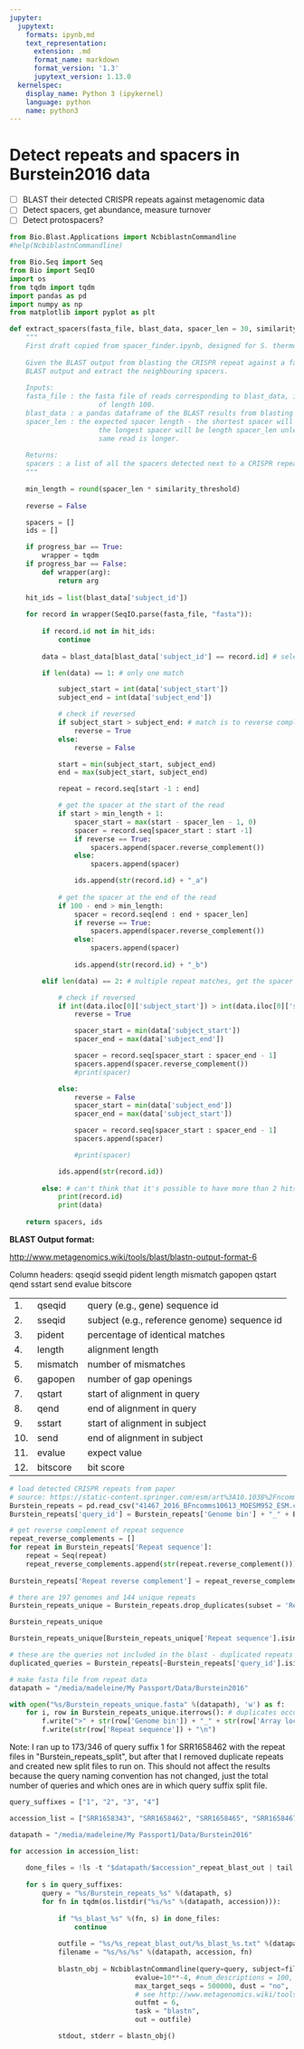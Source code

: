 ```yaml
---
jupyter:
  jupytext:
    formats: ipynb,md
    text_representation:
      extension: .md
      format_name: markdown
      format_version: '1.3'
      jupytext_version: 1.13.0
  kernelspec:
    display_name: Python 3 (ipykernel)
    language: python
    name: python3
---
```


# Detect repeats and spacers in Burstein2016 data

- [ ] BLAST their detected CRISPR repeats against metagenomic data
- [ ] Detect spacers, get abundance, measure turnover
- [ ] Detect protospacers?

```python
from Bio.Blast.Applications import NcbiblastnCommandline
#help(NcbiblastnCommandline)

from Bio.Seq import Seq
from Bio import SeqIO
import os
from tqdm import tqdm
import pandas as pd
import numpy as np
from matplotlib import pyplot as plt
```

```python
def extract_spacers(fasta_file, blast_data, spacer_len = 30, similarity_threshold = 0.85, progress_bar = True):
    """
    First draft copied from spacer_finder.ipynb, designed for S. thermophilus 100 read length data
    
    Given the BLAST output from blasting the CRISPR repeat against a fasta file, take that fasta file and the 
    BLAST output and extract the neighbouring spacers.
    
    Inputs:
    fasta_file : the fasta file of reads corresponding to blast_data, i.e. SRR1873863.fasta. This is assumed to have reads
                      of length 100. 
    blast_data : a pandas dataframe of the BLAST results from blasting the repeat against fasta_file
    spacer_len : the expected spacer length - the shortest spacer will be length >= similarity_threshold * spacer_len, 
                      the longest spacer will be length spacer_len unless the distance between two repeats on the 
                      same read is longer.
                      
    Returns:
    spacers : a list of all the spacers detected next to a CRISPR repeat
    """
    
    min_length = round(spacer_len * similarity_threshold)
    
    reverse = False

    spacers = []
    ids = []

    if progress_bar == True:
        wrapper = tqdm
    if progress_bar == False:
        def wrapper(arg):
            return arg
    
    hit_ids = list(blast_data['subject_id'])
    
    for record in wrapper(SeqIO.parse(fasta_file, "fasta")):
        
        if record.id not in hit_ids:
            continue
        
        data = blast_data[blast_data['subject_id'] == record.id] # select matches from blast result

        if len(data) == 1: # only one match

            subject_start = int(data['subject_start'])
            subject_end = int(data['subject_end'])

            # check if reversed
            if subject_start > subject_end: # match is to reverse complement
                reverse = True 
            else:
                reverse = False

            start = min(subject_start, subject_end)
            end = max(subject_start, subject_end)

            repeat = record.seq[start -1 : end]

            # get the spacer at the start of the read
            if start > min_length + 1: 
                spacer_start = max(start - spacer_len - 1, 0)
                spacer = record.seq[spacer_start : start -1]
                if reverse == True:
                    spacers.append(spacer.reverse_complement())
                else:
                    spacers.append(spacer)

                ids.append(str(record.id) + "_a")
                
            # get the spacer at the end of the read
            if 100 - end > min_length:
                spacer = record.seq[end : end + spacer_len]
                if reverse == True:
                    spacers.append(spacer.reverse_complement())
                else:
                    spacers.append(spacer)
                
                ids.append(str(record.id) + "_b")

        elif len(data) == 2: # multiple repeat matches, get the spacer in between

            # check if reversed       
            if int(data.iloc[0]['subject_start']) > int(data.iloc[0]['subject_end']): # match is to reverse complement
                reverse = True    

                spacer_start = min(data['subject_start'])
                spacer_end = max(data['subject_end'])

                spacer = record.seq[spacer_start : spacer_end - 1]
                spacers.append(spacer.reverse_complement())
                #print(spacer)

            else:
                reverse = False
                spacer_start = min(data['subject_end'])
                spacer_end = max(data['subject_start'])

                spacer = record.seq[spacer_start : spacer_end - 1]
                spacers.append(spacer)

                #print(spacer)

            ids.append(str(record.id))
            
        else: # can't think that it's possible to have more than 2 hits, but if it happens check it out
            print(record.id)
            print(data)
            
    return spacers, ids
```

**BLAST Output format:**

http://www.metagenomics.wiki/tools/blast/blastn-output-format-6

Column headers:
qseqid sseqid pident length mismatch gapopen qstart qend sstart send evalue bitscore

| | | |
| -- | -- | -- |
| 1. | qseqid | query (e.g., gene) sequence id |
| 2. | sseqid | subject (e.g., reference genome) sequence id |
| 3. | pident | percentage of identical matches |
| 4. | length | alignment length |
| 5. | mismatch | number of mismatches |
| 6. | gapopen | number of gap openings |
| 7. | qstart | start of alignment in query |
| 8. | qend | end of alignment in query |
| 9. | sstart | start of alignment in subject |
| 10. | send | end of alignment in subject |
| 11. | evalue | expect value |
| 12. | bitscore | bit score |

```python
# load detected CRISPR repeats from paper
# source: https://static-content.springer.com/esm/art%3A10.1038%2Fncomms10613/MediaObjects/41467_2016_BFncomms10613_MOESM952_ESM.xlsx
Burstein_repeats = pd.read_csv("41467_2016_BFncomms10613_MOESM952_ESM.csv", skiprows = [0,1])
Burstein_repeats['query_id'] = Burstein_repeats['Genome bin'] + "_" + Burstein_repeats['Array location']
```

```python
# get reverse complement of repeat sequence
repeat_reverse_complements = []
for repeat in Burstein_repeats['Repeat sequence']:
    repeat = Seq(repeat)
    repeat_reverse_complements.append(str(repeat.reverse_complement()))
    
Burstein_repeats['Repeat reverse complement'] = repeat_reverse_complements
```

```python
# there are 197 genomes and 144 unique repeats
Burstein_repeats_unique = Burstein_repeats.drop_duplicates(subset = 'Repeat sequence')
```

```python
Burstein_repeats_unique
```

```python
Burstein_repeats_unique[Burstein_repeats_unique['Repeat sequence'].isin(Burstein_repeats_unique['Repeat reverse complement'])]
```

```python
# these are the queries not included in the blast - duplicated repeats
duplicated_queries = Burstein_repeats[~Burstein_repeats['query_id'].isin(Burstein_repeats_unique['query_id'])]['query_id']
```

```python
# make fasta file from repeat data
datapath = "/media/madeleine/My Passport/Data/Burstein2016"

with open("%s/Burstein_repeats_unique.fasta" %(datapath), 'w') as f:
    for i, row in Burstein_repeats_unique.iterrows(): # duplicates occur at different time points
        f.write(">" + str(row['Genome bin']) + "_" + str(row['Array location']) + "\n")
        f.write(str(row['Repeat sequence']) + "\n")
```

Note: I ran up to 173/346 of query suffix 1 for SRR1658462 with the repeat files in "Burstein_repeats_split", but after that I removed duplicate repeats and created new split files to run on. This should not affect the results because the query naming convention has not changed, just the total number of queries and which ones are in which query suffix split file. 

```python
query_suffixes = ["1", "2", "3", "4"]

accession_list = ["SRR1658343", "SRR1658462", "SRR1658465", "SRR1658467", "SRR1658469", "SRR1658472"]

datapath = "/media/madeleine/My Passport1/Data/Burstein2016"

for accession in accession_list:
    
    done_files = !ls -t "$datapath/$accession"_repeat_blast_out | tail -n +2 | cut -d "." -f1 # exclude the most recent file - might be partially complete
    
    for s in query_suffixes:
        query = "%s/Burstein_repeats_%s" %(datapath, s)
        for fn in tqdm(os.listdir("%s/%s" %(datapath, accession))):
            
            if "%s_blast_%s" %(fn, s) in done_files:
                continue
            
            outfile = "%s/%s_repeat_blast_out/%s_blast_%s.txt" %(datapath, accession, fn, s)
            filename = "%s/%s/%s" %(datapath, accession, fn)
            
            blastn_obj = NcbiblastnCommandline(query=query, subject=filename, 
                               evalue=10**-4, #num_descriptions = 100, 
                               max_target_seqs = 500000, dust = "no", 
                               # see http://www.metagenomics.wiki/tools/blast/blastn-output-format-6 for outformat
                               outfmt = 6, 
                               task = "blastn",
                               out = outfile)

            stdout, stderr = blastn_obj()

```
